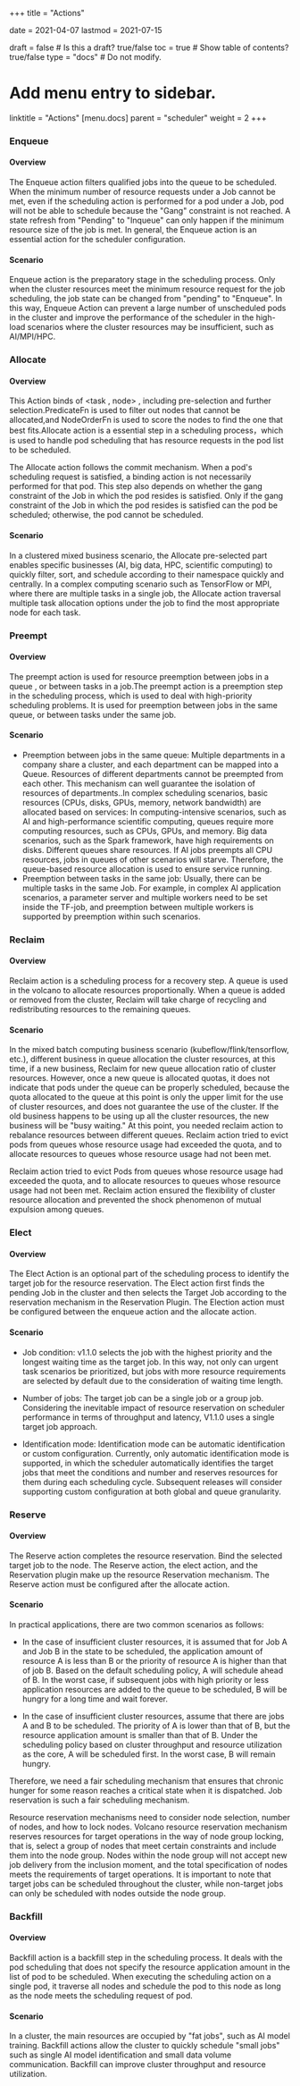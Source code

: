 +++
title =  "Actions"


date = 2021-04-07
lastmod = 2021-07-15

draft = false  # Is this a draft? true/false
toc = true  # Show table of contents? true/false
type = "docs"  # Do not modify.

# Add menu entry to sidebar.
linktitle = "Actions"
[menu.docs]
  parent = "scheduler"
  weight = 2
+++



### Enqueue

#### Overview

The Enqueue action filters qualified jobs into the queue to be scheduled. When the minimum number of resource requests under a Job cannot be met, even if the scheduling action is performed for a pod under a Job, pod will not be able to schedule because the "Gang" constraint is not reached. A state refresh from "Pending" to "Inqueue" can only happen if the minimum resource size of the job is met. In general, the Enqueue action is an essential action for the scheduler configuration.

####  Scenario

Enqueue action is the preparatory stage in the scheduling process. Only when the cluster resources meet the minimum resource request for the job scheduling, the job state can be changed from "pending" to "Enqueue". In this way, Enqueue Action can prevent a large number of unscheduled pods in the cluster and improve the performance of the scheduler in the high-load scenarios where the cluster resources may be insufficient, such as AI/MPI/HPC.



### Allocate 

#### Overview

This Action binds of <task , node> , including pre-selection and further selection.PredicateFn is used to filter out nodes that cannot be allocated,and NodeOrderFn is used to score the nodes to find the one that best fits.Allocate action is a essential step in a scheduling process，which is used to handle pod scheduling that has resource requests in the pod list to be scheduled.

The Allocate action follows the commit mechanism. When a pod's scheduling request is satisfied, a binding action is not necessarily performed for that pod. This step also depends on whether the gang constraint of the Job in which the pod resides is satisfied. Only if the gang constraint of the Job in which the pod resides is satisfied can the pod be scheduled; otherwise, the pod cannot be scheduled.

#### Scenario

In a clustered mixed business scenario, the Allocate pre-selected part enables specific businesses (AI, big data, HPC, scientific computing) to quickly filter, sort, and schedule according to their namespace quickly and centrally. In a complex computing scenario such as TensorFlow or MPI, where there are multiple tasks in a single job, the Allocate action traversal multiple task allocation options under the job to find the most appropriate node for each task.



### Preempt

#### Overview

The preempt action is used for resource preemption between jobs in a queue , or between tasks in a job.The preempt action is a preemption step in the scheduling process, which is used to deal with high-priority scheduling problems. It is used for preemption between jobs in the same queue, or between tasks under the same job.

#### Scenario

- Preemption between jobs in the same queue: Multiple departments in a company share a cluster, and each department can be mapped into a Queue. Resources of different departments cannot be preempted from each other. This mechanism can well guarantee the isolation of resources of departments..In complex scheduling scenarios, basic resources (CPUs, disks, GPUs, memory, network bandwidth) are allocated based on services: In computing-intensive scenarios, such as AI and high-performance scientific computing, queues require more computing resources, such as CPUs, GPUs, and memory. Big data scenarios, such as the Spark framework, have high requirements on disks. Different queues share resources. If AI jobs preempts all CPU resources, jobs in queues of other scenarios will starve. Therefore, the queue-based resource allocation is used to ensure service running.
- Preemption between tasks in the same job: Usually, there can be multiple tasks in the same Job. For example, in complex AI application scenarios, a parameter server and multiple workers need to be set inside the TF-job, and preemption between multiple workers is supported by preemption within such scenarios.



### Reclaim

#### Overview

Reclaim action is a scheduling process for a recovery step. A queue is used in the volcano to allocate resources proportionally. When a queue is added or removed from the cluster, Reclaim will take charge of recycling and redistributing resources to the remaining queues.

#### Scenario

In the mixed batch computing business scenario (kubeflow/flink/tensorflow, etc.), different business in queue allocation the cluster resources, at this time, if a new business, Reclaim for new queue allocation ratio of cluster resources. However, once a new queue is allocated quotas, it does not indicate that pods under the queue can be properly scheduled, because the quota allocated to the queue at this point is only the upper limit for the use of cluster resources, and does not guarantee the use of the cluster. If the old business happens to be using up all the cluster resources, the new business will be "busy waiting." At this point, you needed reclaim action to rebalance resources between different queues. Reclaim action tried to evict pods from queues whose resource usage had exceeded the quota, and to allocate resources to queues whose resource usage had not been met.

Reclaim action tried to evict Pods from queues whose resource usage had exceeded the quota, and to allocate resources to queues whose resource usage had not been met. Reclaim action ensured the flexibility of cluster resource allocation and prevented the shock phenomenon of mutual expulsion among queues.



### Elect

#### Overview

The Elect Action is an optional part of the scheduling process to identify the target job for the resource reservation. The Elect action first finds the pending Job in the cluster and then selects the Target Job according to the reservation mechanism in the Reservation Plugin. The Election action must be configured between the enqueue action and the allocate action.

#### Scenario

- Job condition: v1.1.0 selects the job with the highest priority and the longest waiting time as the target job. In this way, not only can urgent task scenarios be prioritized, but jobs with more resource requirements are selected by default due to the consideration of waiting time length.

- Number of jobs: The target job can be a single job or a group job. Considering the inevitable impact of resource reservation on scheduler performance in terms of throughput and latency, V1.1.0 uses a single target job approach.

- Identification mode: Identification mode can be automatic identification or custom configuration. Currently, only automatic identification mode is supported, in which the scheduler automatically identifies the target jobs that meet the conditions and number and reserves resources for them during each scheduling cycle. Subsequent releases will consider supporting custom configuration at both global and queue granularity.

  

### Reserve

#### Overview

The Reserve action completes the resource reservation. Bind the selected target job to the node. The Reserve action, the elect action, and the Reservation plugin make up the resource Reservation mechanism. The Reserve action must be configured after the allocate action.

#### Scenario

In practical applications, there are two common scenarios as follows:

- In the case of insufficient cluster resources, it is assumed that for Job A and Job B in the state to be scheduled, the application amount of resource A is less than B or the priority of resource A is higher than that of job B. Based on the default scheduling policy, A will schedule ahead of B. In the worst case, if subsequent jobs with high priority or less application resources are added to the queue to be scheduled, B will be hungry for a long time and wait forever.

- In the case of insufficient cluster resources, assume that there are jobs A and B to be scheduled. The priority of A is lower than that of B, but the resource application amount is smaller than that of B. Under the scheduling policy based on cluster throughput and resource utilization as the core, A will be scheduled first. In the worst case, B will remain hungry.


Therefore, we need a fair scheduling mechanism that ensures that chronic hunger for some reason reaches a critical state when it is dispatched. Job reservation is such a fair scheduling mechanism.

Resource reservation mechanisms need to consider node selection, number of nodes, and how to lock nodes. Volcano resource reservation mechanism reserves resources for target operations in the way of node group locking, that is, select a group of nodes that meet certain constraints and include them into the node group. Nodes within the node group will not accept new job delivery from the inclusion moment, and the total specification of nodes meets the requirements of target operations. It is important to note that target jobs can be scheduled throughout the cluster, while non-target jobs can only be scheduled with nodes outside the node group.

### Backfill

#### Overview

Backfill action is a backfill step in the scheduling process. It deals with the pod scheduling that does not specify the resource application amount in the list of pod to be scheduled. When executing the scheduling action on a single pod, it traverse all nodes and schedule the pod to this node as long as the node meets the scheduling request of pod.

#### Scenario

In a cluster, the main resources are occupied by "fat jobs", such as AI model training. Backfill actions allow the cluster to quickly schedule "small jobs" such as single AI model identification and small data volume communication. Backfill can improve cluster throughput and resource utilization.